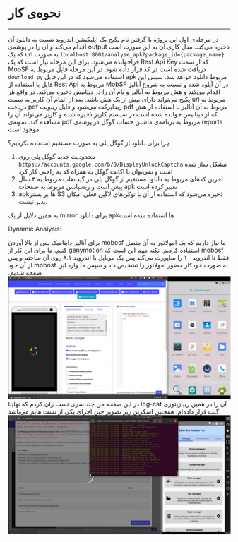 # نحوه‌ی کار 

-----
در مرحله‌ی اول این پروژه با گرفتن نام پکیج یک اپلیکیشن اندروید نسبت به دانلود آن اقدام می‌کند و آن را در پوشه‌ی output ذخیره می‌کند. مدل کاری آن به این صورت است که یک url به صورت `localhost:8001/analyse_apk?package_id={package_name}` فراخوانده می‌شود. برای این مرحله نیاز است که یک Rest Api Key که از سمت MobSF دریافت شده است در کد قرار داده شود.
در این مرحله‌ فایل مربوط به `download.py` استفاده می‌شود که در این فایل apk مربوط دانلود خواهد شد. سپس این فایل با استفاده از Rest Api مربوط به MobSF در آن آپلود شده و نسبت به شروع آنالیز اقدام می‌کند و هش مربوط به آنالیز و نام آن را در دیتابیس ذخیره می‌کند. در واقع هر پکیج می‌تواند دارای بیش از یک هش باشد.
بعد از اتمام آن کاربر به سمت url مربوط به دریافت pdf ریدایرکت می‌شود و فایل ریپویت pdf مربوط به آن آنالیز با استفاده از هش که از دیتابیس خوانده شده است در سیستم کاربر ذخیره شده و کاربر می‌تواند آن را مشاهده کند.
نمونه‌ی pdf مربوط به برنامه‌ی ماشین حساب گوگل در پوشه‌ی reports موجود است.

چرا برای دانلود از گوگل پلی به صورت مستقیم استفاده نکردیم؟
1. محدودیت جدید گوگل پلی روی `https://accounts.google.com/b/0/DisplayUnlockCaptcha` مشکل ساز شده است و نمی‌توان با اکانت گوگل به همراه کد به راحتی کار کرد
2. آخرین کدهای مربوط به دانلود مستقیم از گوگل پلی در گیت‌هاب مربوط به ۴ سال پیش است و ریسپانس مربوط به صفحات apk تغییر کرده است
3. apkها بر بستر S3 ذخیره می‌شود که استفاده از آن با توکن‌های لاگین فعلی امکان پذیر نیست.

به همین دلایل از یک mirror برای دانلود apkها استفاده شده است.

Dynamic Analysis:

برای آنالیز داینامیک پس از بالا آوردن mobosf ما نیاز داریم که یک امولاتور به آن متصل کنیم. ما برای این کار از genymotion استفاده کردیم. نکته مهم این است که mobosf فقط تا اندروید ۱۰ را ساپورت می‌کند پس یک موبایل با اندروید ۸.۱ روی آن ساختم و پس از آن خود mobosf به صورت خودکار حضور امولاتور را تشخیص داد و سپس ما وارد این صفحه شدیم.
![](./Screenshot%20from%202023-07-07%2022-59-40.png)
در این صفحه من چند سری تست ران کردم که نهایتا log-cat آن را در همین ریپازیتوری گیت قرار داده‌ام. همچنین اسکرین زیر تصویر حین اجرای یکی از تست هایم می‌باشد.
![](./Screenshot%20from%202023-07-07%2023-00-03.png)